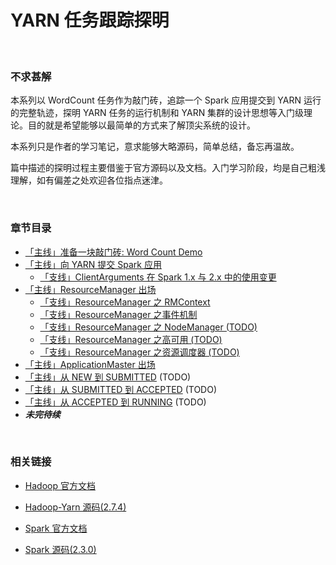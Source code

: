 # YARN 任务跟踪探明

<br>

### 不求甚解

本系列以 WordCount 任务作为敲门砖，追踪一个 Spark 应用提交到 YARN 运行的完整轨迹，探明 YARN 任务的运行机制和 YARN 集群的设计思想等入门级理论。目的就是希望能够以最简单的方式来了解顶尖系统的设计。

本系列只是作者的学习笔记，意求能够大略源码，简单总结，备忘再温故。

篇中描述的探明过程主要借鉴于官方源码以及文档。入门学习阶段，均是自己粗浅理解，如有偏差之处欢迎各位指点迷津。

<br>

### 章节目录

* [「主线」准备一块敲门砖: Word Count Demo](./1.&#32;Demo.md)
* [「主线」向 YARN 提交 Spark 应用](./2.&#32;Client.md)
    * [「支线」ClientArguments 在 Spark 1.x 与 2.x 中的使用变更](./2.1&#32;ClientArguments.md)
* [「主线」ResourceManager 出场](./3.&#32;ResourceManager.md)
    * [「支线」ResourceManager 之 RMContext](./3.1&#32;RMContext.md)
    * [「支线」ResourceManager 之事件机制](./3.2&#32;EventDispatcher.md)
    * [「支线」ResourceManager 之 NodeManager (TODO)](./3.3&#32;RMHignAvaliable.md)
    * [「支线」ResourceManager 之高可用 (TODO)](./3.3&#32;RMHignAvaliable.md)
    * [「支线」ResourceManager 之资源调度器 (TODO)](./3.4&#32;ResourceScheduler.md)
* [「主线」ApplicationMaster 出场](./4.&#32;ApplicationMaster.md)
* [「主线」从 NEW 到 SUBMITTED](./5&#32;LaunchAM-1.md) (TODO)
* [「主线」从 SUBMITTED 到 ACCEPTED](./5&#32;LaunchAM-2.md) (TODO)
* [「主线」从 ACCEPTED 到 RUNNING](./5&#32;LaunchAM-2.md) (TODO)
* ***未完待续***

<br>

### 相关链接

* [Hadoop 官方文档](http://hadoop.apache.org/docs/r2.7.4/hadoop-yarn/hadoop-yarn-site/index.html)

* [Hadoop-Yarn 源码(2.7.4)](https://github.com/apache/hadoop/tree/release-2.7.4-RC0/hadoop-yarn-project/hadoop-yarn)

* [Spark 官方文档](http://spark.apache.org/docs/2.3.0/)

* [Spark 源码(2.3.0)](https://github.com/apache/spark/tree/v2.3.0)